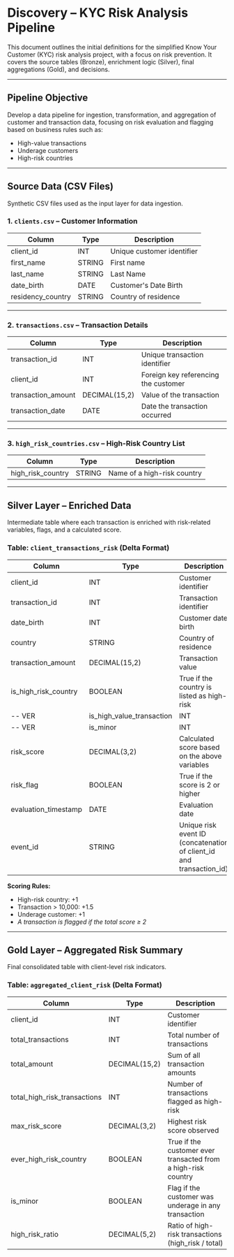 # Discovery – KYC Risk Analysis Pipeline

This document outlines the initial definitions for the simplified Know Your Customer (KYC) risk analysis project, with a focus on risk prevention. It covers the source tables (Bronze), enrichment logic (Silver), final aggregations (Gold), and decisions.

---

## Pipeline Objective

Develop a data pipeline for ingestion, transformation, and aggregation of customer and transaction data, focusing on risk evaluation and flagging based on business rules such as:

- High-value transactions  
- Underage customers  
- High-risk countries 
---

##  Source Data (CSV Files)

Synthetic CSV files used as the input layer for data ingestion.

### 1. `clients.csv` – Customer Information

| Column     | Type   | Description                        |
|------------|--------|------------------------------------|
| client_id  | INT    | Unique customer identifier         |
| first_name| STRING | First name                          |
| last_name | STRING | Last Name
| date_birth | DATE    | Customer's Date Birth             |
| residency_country    | STRING | Country of residence               |

---

### 2. `transactions.csv` – Transaction Details

| Column              | Type   | Description                               |
|---------------------|--------|-------------------------------------------|
| transaction_id      | INT    | Unique transaction identifier             |
| client_id           | INT    | Foreign key referencing the customer      |
| transaction_amount  | DECIMAL(15,2)  | Value of the transaction                  |
| transaction_date    | DATE   | Date the transaction occurred             |

---

### 3. `high_risk_countries.csv` – High-Risk Country List

| Column   | Type   | Description                   |
|----------|--------|-------------------------------|
| high_risk_country  | STRING | Name of a high-risk country   |

---

## Silver Layer – Enriched Data

Intermediate table where each transaction is enriched with risk-related variables, flags, and a calculated score.

### Table: `client_transactions_risk` (Delta Format)

| Column                    | Type     | Description                                                                |
|---------------------------|----------|----------------------------------------------------------------------------|
| client_id                 | INT      | Customer identifier                                                        |
| transaction_id            | INT      | Transaction identifier                                                     |
| date_birth                       | INT      | Customer date birth                                                             |
| country                   | STRING   | Country of residence                                                       |
| transaction_amount        | DECIMAL(15,2)    | Transaction value                                                          |
| is_high_risk_country      | BOOLEAN  | True if the country is listed as high-risk                                |
-- VER| is_high_value_transaction | INT    | Flag (1/0) for transactions over 10,000                                    |
-- VER | is_minor                  | INT      | Flag (1/0) if the customer is under 18                                     |
| risk_score                | DECIMAL(3,2)    | Calculated score based on the above variables                              |
| risk_flag                 | BOOLEAN  | True if the score is 2 or higher                                           |
| evaluation_timestamp      | DATE     | Evaluation date                                                            |
| event_id                  | STRING   | Unique risk event ID (concatenation of client_id and transaction_id)       |

**Scoring Rules:**
- High-risk country: +1  
- Transaction > 10,000: +1.5  
- Underage customer: +1  
- *A transaction is flagged if the total score ≥ 2*

---

## Gold Layer – Aggregated Risk Summary

Final consolidated table with client-level risk indicators.

### Table: `aggregated_client_risk` (Delta Format)

| Column                 | Type     | Description                                                   |
|------------------------|----------|---------------------------------------------------------------|
| client_id              | INT      | Customer identifier                                           |
| total_transactions     | INT      | Total number of transactions                                  |
| total_amount           | DECIMAL(15,2)    | Sum of all transaction amounts                                |
| total_high_risk_transactions | INT      | Number of transactions flagged as high-risk                  |
| max_risk_score         | DECIMAL(3,2)    | Highest risk score observed                                   |
| ever_high_risk_country | BOOLEAN  | True if the customer ever transacted from a high-risk country |
| is_minor               | BOOLEAN     | Flag if the customer was underage in any transaction          |
| high_risk_ratio        | DECIMAL(5,2)    | Ratio of high-risk transactions (high_risk / total)           |

